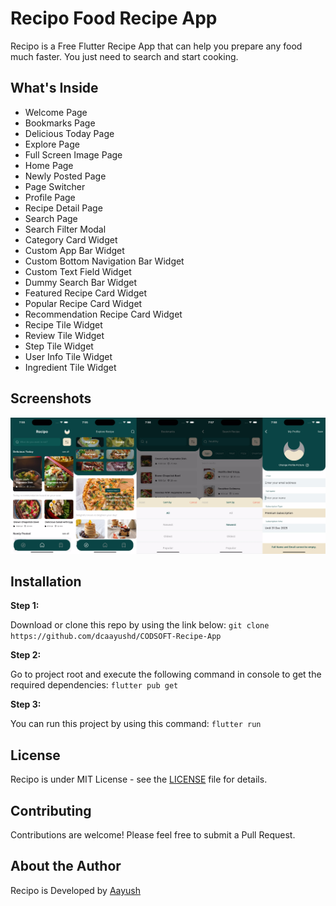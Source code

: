 # Recipo Food Recipe App

Recipo is a Free Flutter Recipe App that can help you prepare any food much faster. You just need to search and start cooking.

## What's Inside

- Welcome Page
- Bookmarks Page
- Delicious Today Page
- Explore Page
- Full Screen Image Page
- Home Page
- Newly Posted Page
- Page Switcher
- Profile Page
- Recipe Detail Page
- Search Page
- Search Filter Modal
- Category Card Widget
- Custom App Bar Widget
- Custom Bottom Navigation Bar Widget
- Custom Text Field Widget
- Dummy Search Bar Widget
- Featured Recipe Card Widget
- Popular Recipe Card Widget
- Recommendation Recipe Card Widget
- Recipe Tile Widget
- Review Tile Widget
- Step Tile Widget
- User Info Tile Widget
- Ingredient Tile Widget

## Screenshots

![App SS](screenshots/app_ss.jpg)

## Installation

**Step 1:**

Download or clone this repo by using the link below: `git clone https://github.com/dcaayushd/CODSOFT-Recipe-App`

**Step 2:**

Go to project root and execute the following command in console to get the required dependencies: `flutter pub get`

**Step 3:**

You can run this project by using this command: `flutter run`

## License

Recipo is under MIT License - see the [LICENSE](LICENSE) file for details.

## Contributing

Contributions are welcome! Please feel free to submit a Pull Request.

## About the Author

Recipo is Developed by [Aayush](https://x.com/dcaayushd)
